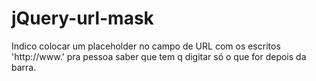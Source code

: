 # jQuery-url-mask 

Indico colocar um placeholder no campo de URL com os escritos 'http://www.' pra pessoa saber que tem q digitar só o que for depois da barra.
